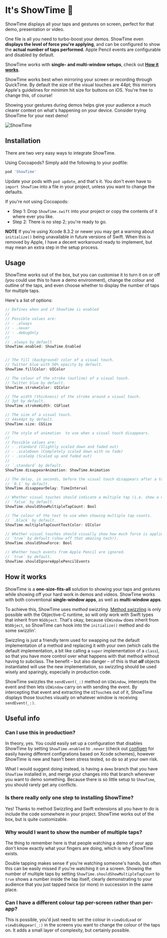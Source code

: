 # It's ShowTime 🎥

ShowTime displays all your taps and gestures on screen, perfect for that demo, presentation or video.

One file is all you need to turbo-boost your demos. ShowTime even **displays the level of force you're applying**, and can be configured to show the **actual number of taps performed**. Apple Pencil events are configurable and disabled by default.

ShowTime works with **single- and multi-window setups**, check out **[How it works](#how-it-works)**.

ShowTime works best when mirroring your screen or recording through QuickTime. By default the size of the visual touches are 44pt; this mirrors Apple's guidelines for minimim hit size for buttons on iOS. You're free to change this, of course!

Showing your gestures during demos helps give your audience a much clearer context on what's happening on your device. Consider trying ShowTime for your next demo!

![ShowTime](http://kanecheshire.com/images/github/showtime-demo-4.gif)

## Installation

There are two very easy ways to integrate ShowTime.

Using Cocoapods? Simply add the following to your podfile:
```ruby
pod 'ShowTime'
```
Update your pods with `pod update`, and that's it. You don't even have to `import ShowTime` into a file in your project, unless you want to change the defaults.

If you're not using Cocoapods:
- Step 1: Drop `ShowTime.swift` into your project or copy the contents of it where ever you like.
- Step 2: There is no step 2; you're ready to go.

**NOTE** If you're using Xcode 8.3.2 or newer you may get a warning about `initialize()` being unavailable in future versions of Swift. When this is removed by Apple, I have a decent workaround ready to implement, but may mean an extra step in the setup process.

## Usage

ShowTime works out of the box, but you can customise it to turn it on or off (you could use this to have a demo environment), change the colour and outline of the taps, and even choose whether to display the number of taps for multiple taps.

Here's a list of options:

```swift
// Defines when and if ShowTime is enabled
//
// Possible values are:
// - .always
// - .never
// - .debugOnly
//
// .always by default
ShowTime.enabled: ShowTime.Enabled


// The fill (background) color of a visual touch.
// Twitter blue with 50% opacity by default.
ShowTime.fillColor: UIColor

// The colour of the stroke (outline) of a visual touch.
// Twitter blue by default.
ShowTime.strokeColor: UIColor

// The width (thickness) of the stroke around a visual touch.
// 3pt by default.
ShowTime.strokeWidth: CGFloat

// The size of a visual touch.
// 44x44pt by default.
ShowTime.size: CGSize

// The style of animation  to use when a visual touch disappears.
//
// Possible values are:
// - .standard (Slightly scaled down and faded out)
// - .scaleDown (Completely scaled down with no fade)
// - .scaleUp (Scaled up and faded out)
//
// `.standard` by default.
ShowTime.disappearAnimation: ShowTime.Animation

// The delay, in seconds, before the visual touch disappears after a touch ends.
// `0.1` by default.
ShowTime.disappearDelay: TimeInterval

// Whether visual touches should indicate a multiple tap (i.e. show a number 2 for a double tap).
// `false` by default.
ShowTime.shouldShowMultipleTapCount: Bool

// The colour of the text to use when showing multiple tap counts.
// `.black` by default.
ShowTime.multipleTapCountTextColor: UIColor

// Whether visual touches should visually show how much force is applied.
// `true` by default (show off that amazing tech!).
ShowTime.shouldShowForce: Bool

// Whether touch events from Apple Pencil are ignored.
// `true` by default.
ShowTime.shouldIgnoreApplePencilEvents

```

## <a name='how-it-works'></a>How it works

ShowTime is a **one-size-fits-all** solution to showing your taps and gestures while showing off your hard work in demos and videos. ShowTime works with both conventional **single-window apps**, as well as **multi-window apps**.

To achieve this, ShowTime uses _method swizzling_. [Method swizzling](http://nshipster.com/swift-objc-runtime/) is only possible with the Objective-C runtime, so will only work with Swift types that inherit from `NSObject`. That's okay, because `UIWindow` does inherit from `NSObject`, so ShowTime can hook into the `initialize()` method and do some swizzlin'.

Swizzling is just a friendly term used for swapping out the default implementation of a method and replacing it with your own (which calls the default implementation, a bit like calling a `super` implementation of a `class`), so that you have more control over what happens with that method without having to subclass. The benefit – but also danger – of this is that **_all_** objects instantiated will use the new implementation, so swizzling should be used wisely and sparingly, especially in production code.

ShowTime swizzles the `sendEvent(_:)` method on `UIWindow`, intercepts the event and then lets `UIWindow` carry on with sending the event. By intercepting that event and extracting the `UITouch`es out of it, ShowTime displays those touches visually on whatever window is receiving `sendEvent(_:)`.

## Useful info

### Can I use this in production?
In theory, yes. You could easily set up  a configuration that disables ShowTime by setting `ShowTime.enabled` to `.never` (check out [configen](https://github.com/theappbusiness/ConfigGenerator) for easily having different configrations based on Xcode schemes), however ShowTime is new and hasn't been stress tested, so do so at your own risk.

What I would suggest doing instead, is having a `demo` branch that you have `ShowTime` installed in, and merge your changes into that branch whenever you want to demo something. Because there is so little setup to `ShowTime`, you should rarely get any conflicts.

### Is there really only one step to installing ShowTime?
Yes! Thanks to method Swizzling and Swift extensions all you have to do is include the code somewhere in your project. ShowTime works out of the box, but is quite customizable.

### Why would I want to show the number of multiple taps?
The thing to remember here is that people watching a demo of your app don't know exactly what your fingers are doing, which is why ShowTime exists.

Double tapping makes sense if you're watching someone's hands, but often this can be easily missed if you're watching it on a screen. Showing the number of multiple taps by setting `ShowTime.shouldShowMultipleTapCount` to `true` shows a number inside the tap itself, clearly demonstrating to your audience that you just tapped twice (or more) in succession in the same place.

### Can I have a different colour tap per-screen rather than per-app?
This is possible, you'd just need to set the colour in `viewDidLoad` or `viewDidAppear(_:)` in the screens you want to change the colour of the taps on. It adds a small layer of complexity, but certainly possible.
